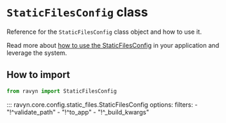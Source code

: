 # **`StaticFilesConfig`** class

Reference for the `StaticFilesConfig` class object and how to use it.

Read more about [how to use the StaticFilesConfig](https://ravyn.dev/configurations/cors/) in your
application and leverage the system.

## How to import

```python
from ravyn import StaticFilesConfig
```

::: ravyn.core.config.static_files.StaticFilesConfig
    options:
        filters:
        - "!^validate_path"
        - "!^to_app"
        - "!^_build_kwargs"
